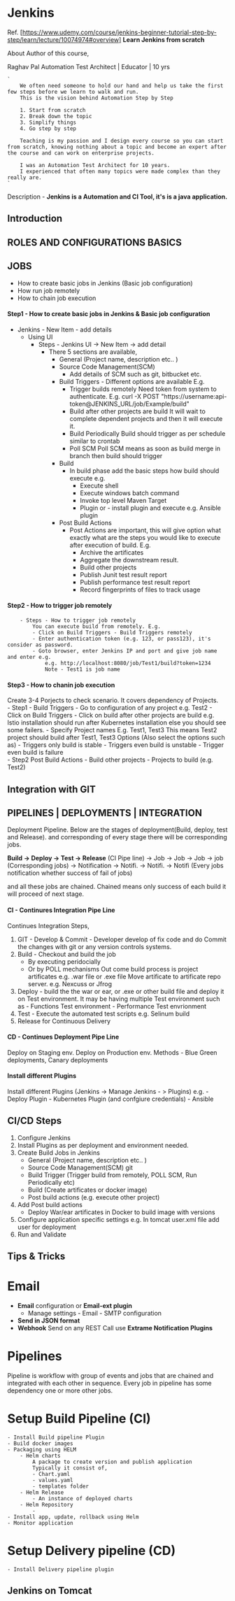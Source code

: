 # Jenkins
Ref. [https://www.udemy.com/course/jenkins-beginner-tutorial-step-by-step/learn/lecture/10074974#overview]
**Learn Jenkins from scratch**

About Author of this course,

Raghav Pal
Automation Test Architect | Educator | 10 yrs

    `
        We often need someone to hold our hand and help us take the first few steps before we learn to walk and run.  
        This is the vision behind Automation Step by Step
        
        1. Start from scratch
        2. Break down the topic
        3. Simplify things
        4. Go step by step
        
        Teaching is my passion and I design every course so you can start from scratch, knowing nothing about a topic and become an expert after the course and can work on enterprise projects.
        
        I was an Automation Test Architect for 10 years.
        I experienced that often many topics were made complex than they really are.
    `

Description - **Jenkins is a Automation and CI Tool, it's is a java application.**

## Introduction
## ROLES AND CONFIGURATIONS BASICS 
## JOBS
- How to create basic jobs in Jenkins (Basic job configuration)
- How run job remotely
- How to chain job execution
#### Step1 - How to create basic jobs in Jenkins & Basic job configuration
- Jenkins - New Item - add details
    - Using UI
        - Steps - Jenkins UI -> New Item -> add detail
            - There 5 sections are available,
                - General (Project name, description etc.. )
                - Source Code Management(SCM) 
                    - Add details of SCM such as git, bitbucket etc.
                - Build Triggers - Different options are available E.g.
                    - Trigger builds remotely
                        Need token from system to authenticate. E.g.
                        curl -X POST "https://username:api-token@JENKINS_URL/job/Example/build"
                    - Build after other projects are build
                        It will wait to complete dependent projects and then it will execute it.
                    - Build Periodically 
                        Build should trigger as per schedule similar to crontab
                    - Poll SCM 
                        Poll SCM means as soon as build merge in branch then build 
                        should trigger           
                - Build
                    - In build phase add the basic steps how build should execute e.g.
                        - Execute shell
                        - Execute windows batch command
                        - Invoke top level Maven Target
                        - Plugin or - install plugin and execute e.g. Ansible plugin
                - Post Build Actions
                    - Post Actions are important, this will give option what exactly
                        what are the steps you would like to execute after execution 
                        of build. E.g.
                        - Archive the artificates 
                        - Aggregate the downstream result.
                        - Build other projects
                        - Publish Junit test result report
                        - Publish performance test result report
                        - Record fingerprints of files to track usage
#### Step2 - How to trigger job remotely
        - Steps - How to trigger job remotely
            You can execute build from remotely. E.g.
            - Click on Build Triggers - Build Triggers remotely
            - Enter authentication token (e.g. 123, or pass123), it's consider as password.
            - Goto browser, enter Jenkins IP and port and give job name and enter e.g.
                e.g. http://localhost:8080/job/Test1/build?token=1234
                Note - Test1 is job name
                
#### Step3 - How to chanin job execution
Create 3-4 Porjects to check scenario. It covers dependency of Projects.       
        - Step1 - Build Triggers
            - Go to configuration of any project e.g. Test2
            - Click on Build Triggers
            - Click on build after other projects are build 
                e.g. Istio installation should run after Kubernetes installation else you
                should see some failers.
            - Specify Project names
                E.g. Test1, Test3 
                    This means Test2 project should build after Test1, Test3
                 Options (Also select the options such as)
                 - Triggers only build is stable
                 - Triggers even build is unstable
                 - Trigger even build is failure         
        - Step2 Post Build Actions
            - Build other projects
                - Projects to build (e.g. Test2)
## Integration with GIT

## PIPELINES | DEPLOYMENTS | INTEGRATION
Deployment Pipeline. Below are the stages of deployment(Build, deploy, test and Release).
and corresponding of every stage there will be corresponding jobs.

  **Build -> Deploy -> Test -> Release** (CI Pipe line)
 -> Job   -> Job    -> Job  -> job      (Corresponding jobs)
 -> Notification -> Notifi. -> Notifi. -> Notifi (Every jobs notification whether success of fail of jobs)

and all these jobs are chained. Chained means only success of each build it will
proceed of next stage.

#### CI - Continures Integration Pipe Line
Continues Integration Steps,
1. GIT - Develop & Commit  - Developer develop of fix code and do Commit the changes with git 
    or any version controls systems.
2. Build - Checkout and build the job
    - By executing peridocially 
    - Or by POLL mechanisms
        Out come build process is project artificates e.g. .war file or .exe file
        Move artificate to artificate repo server. e.g. Nexcuss or Jfrog
3. Deploy - build the the war or ear, or .exe or other build file and deploy it on Test environment.
        It may be having multiple Test environment such as 
        - Functions Test environment
        - Performance Test envrionment
4. Test - Execute the automated test scripts e.g. Selinum build
5. Release for Continuous Delivery 
    

#### CD - Continues Deployment Pipe Line
Deploy on Staging env.
Deploy on Production env.
Methods - Blue Green deployments, Canary deployments


#### Install different Plugins
Install different Plugins (Jenkins -> Manage Jenkins - > Plugins)
e.g.
    - Deploy Plugin
    - Kubernetes Plugin (and confgiure credentials)
    - Ansible
 
## CI/CD Steps
1. Configure Jenkins
2. Install Plugins as per deployment and environment needed.
3. Create Build Jobs in Jenkins 
    - General (Project name, description etc.. )
    - Source Code Management(SCM) git
    - Build Trigger (Trigger build from remotely, POLL SCM, Run Periodically etc)
    - Build (Create artificates or docker image)
    - Post build actions (e.g. execute other project)
4. Add Post build actions
    - Deploy War/ear artificates in Docker to build image with versions
5. Configure application specific settings 
    e.g. In tomcat user.xml file add user for deployment
6. Run and Validate
        
## Tips & Tricks
# Email
- **Email** configuration or **Email-ext plugin**
    - Manage settings - Email - SMTP configuration
- **Send in JSON format**
- **Webhook** Send on any REST Call use **Extrame Notification Plugins**

# Pipelines
Pipeline is workflow with group of events and jobs that are chained and integrated 
with each other in sequence.
Every job in pipeline has some dependency one or more other jobs.

# Setup Build Pipeline (CI)

    - Install Build pipeline Plugin
    - Build docker images
    - Packaging using HELM
        - Helm charts
            A package to create version and publish application
            Typically it consist of,
            - Chart.yaml
            - values.yaml
            - templates folder
        - Helm Release
            - An instance of deployed charts
        - Helm Repository
            -         
    - Install app, update, rollback using Helm
    - Monitor application

# Setup Delivery pipeline (CD)

    - Install Delivery pipeline plugin

## Jenkins on Tomcat






